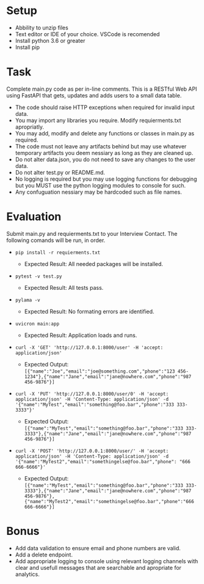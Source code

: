 Setup
=====
- Abbility to unzip files
- Text editor or IDE of your choice. VSCode is recomended
- Install python 3.6 or greater
- Install pip


Task
=====
Complete main.py code as per in-line comments. This is a RESTful Web API using FastAPI that gets, updates and adds users to a small data table.
- The code should raise HTTP exceptions when required for invalid input data.
- You may import any libraries you require. Modify requierments.txt apropriatly.
- You may add, modify and delete any functions or classes in main.py as required.
- The code must not leave any artifacts behind but may use whatever temporary artifacts you deem nessiary as long as they are cleaned up.
- Do not alter data.json, you do not need to save any changes to the user data.
- Do not alter test.py or README.md.
- No logging is required but you may use logging functions for debugging but you MUST use the python logging modules to console for such.
- Any confuguation nessiary may be hardcoded such as file names.


Evaluation
=====
Submit main.py and requierments.txt to your Interview Contact. The following comands will be run, in order.

- `pip install -r requierments.txt`
  - Expected Result: All needed packages will be installed.

- `pytest -v test.py`
  - Expected Result: All tests pass.

- `pylama -v`
  - Expected Result: No formating errors are identified.

- `uvicron main:app`
  - Expected Result: Application loads and runs.

- `curl -X 'GET' 'http://127.0.0.1:8000/user' -H 'accept: application/json'`
  - Expected Output: `[{"name":"Joe","email":"joe@something.com","phone":"123 456-1234"},{"name":"Jane","email":"jane@nowhere.com","phone":"987 456-9876"}]`

- `curl -X 'PUT' 'http://127.0.0.1:8000/user/0' -H 'accept: application/json' -H 'Content-Type: application/json' -d '{"name":"MyTest","email":"something@foo.bar","phone":"333 333-3333"}'`
  - Expected Output: `[{"name":"MyTest","email":"something@foo.bar","phone":"333 333-3333"},{"name":"Jane","email":"jane@nowhere.com","phone":"987 456-9876"}]`

- `curl -X 'POST' 'http://127.0.0.1:8000/user/' -H 'accept: application/json' -H 'Content-Type: application/json' -d '{"name":"MyTest2","email":"somethingelse@foo.bar","phone": "666 666-6666"}'`
  - Expected Output: `[{"name":"MyTest","email":"something@foo.bar","phone":"333 333-3333"},{"name":"Jane","email":"jane@nowhere.com","phone":"987 456-9876"},{"name":"MyTest2","email":"somethingelse@foo.bar","phone":"666 666-6666"}]`


Bonus
=====
- Add data validation to ensure email and phone numbers are valid.
- Add a delete endpoint.
- Add appropriate logging to console using relevant logging channels with clear and usefull messages that are searchable and apropriate for analytics.

